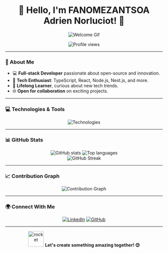 <div align="center">

# 🌟 Hello, I'm FANOMEZANTSOA Adrien Norluciot! 👋

![Welcome Gif](https://media.giphy.com/media/Rpl1sod1vCXK0L2SUN/giphy.gif?cid=ecf05e47wtov4hm63a2pmvwj312f3obgsz41pt5linrtt8ni&ep=v1_gifs_search&rid=giphy.gif&ct=g)

![Profile views](https://komarev.com/ghpvc/?username=Norluciot&style=flat-square&color=0891d2)

</div>

---

### 🚀 About Me

- 💻 **Full-stack Developer** passionate about open-source and innovation.
- 🚀 **Tech Enthusiast**: TypeScript, React, Node.js, Nest.js, and more.
- 🌱 **Lifelong Learner**, curious about new tech trends.
- 🌐 **Open for collaboration** on exciting projects.

---

### 💻 Technologies & Tools

<div align="center">
    <img src="https://skillicons.dev/icons?i=html,css,js,ts,react,nextjs,express,nestjs,php,laravel,mysql,sequelize,git,tailwind,bootstrap" alt="Technologies" />
</div>

---

### 📊 GitHub Stats

<div align="center">
    <img src="https://github-readme-stats.vercel.app/api?username=Norluciot&show_icons=true&theme=gruvbox&hide_border=true&hide=issues" alt="GitHub stats"/>
    <img src="https://github-readme-stats.vercel.app/api/top-langs/?username=Norluciot&layout=compact&theme=gruvbox&hide_border=true" alt="Top languages"/>
</div>

<div align="center">
    <img src="https://github-readme-streak-stats.herokuapp.com/?user=Norluciot&theme=gruvbox&hide_border=true" alt="GitHub Streak"/>
</div>

---

### 📈 Contribution Graph

<div align="center">
    <img src="https://activity-graph.herokuapp.com/graph?username=Norluciot&theme=react-dark&bg_color=1a1a2e&color=6df2e9&line=fcee0c&point=f08232&hide_border=true&area=true" alt="Contribution Graph" />
</div>

---

### 🌍 Connect With Me

<p align="center">
    <a href="https://www.linkedin.com/in/Adrien Norluciot FANOMEZANTSOA" target="_blank"><img src="https://img.shields.io/badge/-LinkedIn-0a66c2?style=for-the-badge&logo=Linkedin&logoColor=white" alt="LinkedIn"/></a>
    <a href="https://github.com/Norluciot" target="_blank"><img src="https://img.shields.io/badge/-GitHub-333?style=for-the-badge&logo=github&logoColor=white" alt="GitHub"/></a>
</p>

---

<div align="center">
    <img src="https://media.giphy.com/media/f3iwJFOVOwuy7K6FFw/giphy.gif" width="50" alt="rocket" />
    <strong>Let's create something amazing together! 😊</strong>
</div>

